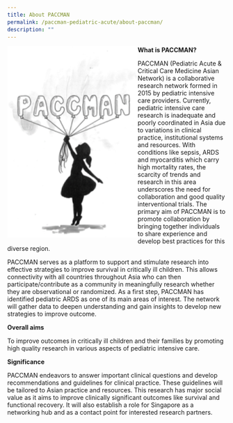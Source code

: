 ```yaml
---
title: About PACCMAN
permalink: /paccman-pediatric-acute/about-paccman/
description: ""
---
```

<img src="/images/PACCMAN%20Pediatric%20Acute/paccman-logo-205x300.png" style="width:300px" align="left">

**What is PACCMAN?**

PACCMAN (Pediatric Acute &amp; Critical Care Medicine Asian Network) is a collaborative research network formed in 2015 by pediatric intensive care providers. Currently, pediatric intensive care research is inadequate and poorly coordinated in Asia due to variations in clinical practice, institutional systems and resources. With conditions like sepsis, ARDS and myocarditis which carry high mortality rates, the scarcity of trends and research in this area underscores the need for collaboration and good quality interventional trials. The primary aim of PACCMAN is to promote collaboration by bringing together individuals to share experience and develop best practices for this diverse region.

PACCMAN serves as a platform to support and stimulate research into effective strategies to improve survival in critically ill children. This allows connectivity with all countries throughout Asia who can then participate/contribute as a community in meaningfully research whether they are observational or randomized. As a first step, PACCMAN has identified pediatric ARDS as one of its main areas of interest. The network will gather data to deepen understanding and gain insights to develop new strategies to improve outcome.

**Overall aims**

To improve outcomes in critically ill children and their families by promoting high quality research in various aspects of pediatric intensive care.

**Significance**

PACCMAN endeavors to answer important clinical questions and develop recommendations and guidelines for clinical practice. These guidelines will be tailored to Asian practice and resources. This research has major social value as it aims to improve clinically significant outcomes like survival and functional recovery. It will also establish a role for Singapore as a networking hub and as a contact point for interested research partners.